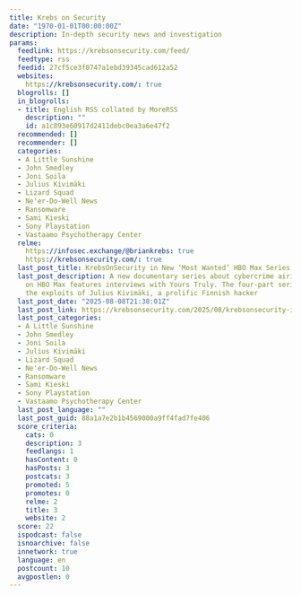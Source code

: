 ```yaml
---
title: Krebs on Security
date: "1970-01-01T00:00:00Z"
description: In-depth security news and investigation
params:
  feedlink: https://krebsonsecurity.com/feed/
  feedtype: rss
  feedid: 27cf5ce3f0747a1ebd39345cad612a52
  websites:
    https://krebsonsecurity.com/: true
  blogrolls: []
  in_blogrolls:
  - title: English RSS collated by MoreRSS
    description: ""
    id: a1c893e60917d2411debc0ea3a6e47f2
  recommended: []
  recommender: []
  categories:
  - A Little Sunshine
  - John Smedley
  - Joni Soila
  - Julius Kivimäki
  - Lizard Squad
  - Ne'er-Do-Well News
  - Ransomware
  - Sami Kieski
  - Sony Playstation
  - Vastaamo Psychotherapy Center
  relme:
    https://infosec.exchange/@briankrebs: true
    https://krebsonsecurity.com/: true
  last_post_title: KrebsOnSecurity in New ‘Most Wanted’ HBO Max Series
  last_post_description: A new documentary series about cybercrime airing next month
    on HBO Max features interviews with Yours Truly. The four-part series follows
    the exploits of Julius Kivimäki, a prolific Finnish hacker
  last_post_date: "2025-08-08T21:38:01Z"
  last_post_link: https://krebsonsecurity.com/2025/08/krebsonsecurity-in-new-most-wanted-hbo-max-series/
  last_post_categories:
  - A Little Sunshine
  - John Smedley
  - Joni Soila
  - Julius Kivimäki
  - Lizard Squad
  - Ne'er-Do-Well News
  - Ransomware
  - Sami Kieski
  - Sony Playstation
  - Vastaamo Psychotherapy Center
  last_post_language: ""
  last_post_guid: 88a1a7e2b1b4569000a9ff4fad7fe406
  score_criteria:
    cats: 0
    description: 3
    feedlangs: 1
    hasContent: 0
    hasPosts: 3
    postcats: 3
    promoted: 5
    promotes: 0
    relme: 2
    title: 3
    website: 2
  score: 22
  ispodcast: false
  isnoarchive: false
  innetwork: true
  language: en
  postcount: 10
  avgpostlen: 0
---
```

